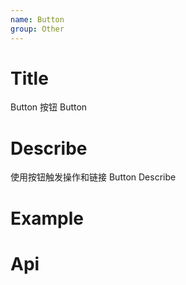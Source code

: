 ```yaml
---
name: Button
group: Other
---
```


# Title

Button 按钮
Button

# Describe

使用按钮触发操作和链接
Button Describe

# Example

<code src="./__example__/s-001-base.tsx"></code>
<code src="./__example__/s-002-icon.tsx"></code>
<code src="./__example__/s-003-shape.tsx"></code>
<code src="./__example__/s-004-size.tsx"></code>
<code src="./__example__/s-005-status.tsx"></code>
<code src="./__example__/s-006-disabled.tsx"></code>
<code src="./__example__/s-007-loading.tsx"></code>
<code src="./__example__/s-008-group.tsx"></code>

# Api
